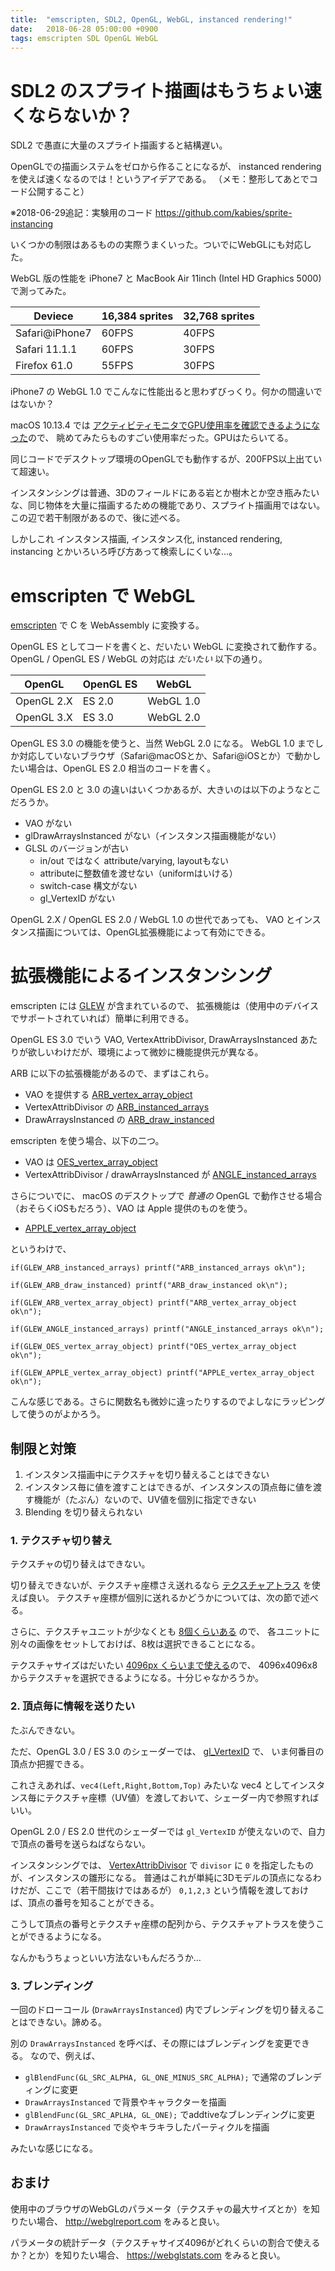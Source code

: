```yaml
---
title:  "emscripten, SDL2, OpenGL, WebGL, instanced rendering!"
date:   2018-06-28 05:00:00 +0900
tags: emscripten SDL OpenGL WebGL
---
```


# SDL2 のスプライト描画はもうちょい速くならないか？

SDL2 で愚直に大量のスプライト描画すると結構遅い。

OpenGLでの描画システムをゼロから作ることになるが、 instanced rendering を使えば速くなるのでは！というアイデアである。
（メモ：整形してあとでコード公開すること）

※2018-06-29追記：実験用のコード <https://github.com/kabies/sprite-instancing>

いくつかの制限はあるものの実際うまくいった。ついでにWebGLにも対応した。

WebGL 版の性能を iPhone7 と MacBook Air 11inch (Intel HD Graphics 5000) で測ってみた。

| Deviece        | 16,384 sprites | 32,768 sprites |
|----------------|----------------|----------------|
| Safari@iPhone7 | 60FPS          | 40FPS          |
| Safari 11.1.1  | 60FPS          | 30FPS          |
| Firefox 61.0   | 55FPS          | 30FPS          |

iPhone7 の WebGL 1.0 でこんなに性能出ると思わずびっくり。何かの間違いではないか？

macOS 10.13.4 では [アクティビティモニタでGPU使用率を確認できるようになった](https://support.apple.com/ja-jp/HT208544)ので、
眺めてみたらものすごい使用率だった。GPUはたらいてる。

同じコードでデスクトップ環境のOpenGLでも動作するが、200FPS以上出ていて超速い。

インスタンシングは普通、3Dのフィールドにある岩とか樹木とか空き瓶みたいな、同じ物体を大量に描画するための機能であり、スプライト描画用ではない。
この辺で若干制限があるので、後に述べる。

しかしこれ インスタンス描画, インスタンス化, instanced rendering, instancing とかいろいろ呼び方あって検索しにくいな…。

# emscripten で WebGL

[emscripten](http://emscripten.org/) で C を WebAssembly に変換する。

OpenGL ES としてコードを書くと、だいたい WebGL に変換されて動作する。
OpenGL / OpenGL ES / WebGL の対応は _だいたい_ 以下の通り。

| OpenGL     | OpenGL ES |     WebGL |
|------------|-----------|-----------|
| OpenGL 2.X |    ES 2.0 | WebGL 1.0 |
| OpenGL 3.X |    ES 3.0 | WebGL 2.0 |

OpenGL ES 3.0 の機能を使うと、当然 WebGL 2.0 になる。
WebGL 1.0 までしか対応していないブラウザ（Safari@macOSとか、Safari@iOSとか）で動かしたい場合は、OpenGL ES 2.0 相当のコードを書く。

OpenGL ES 2.0 と 3.0 の違いはいくつかあるが、大きいのは以下のようなとこだろうか。

 - VAO がない
 - glDrawArraysInstanced がない（インスタンス描画機能がない）
 - GLSL のバージョンが古い
   - in/out ではなく attribute/varying, layoutもない
   - attributeに整数値を渡せない（uniformはいける）
   - switch-case 構文がない
   - gl_VertexID がない

OpenGL 2.X / OpenGL ES 2.0 / WebGL 1.0 の世代であっても、 VAO とインスタンス描画については、OpenGL拡張機能によって有効にできる。

# 拡張機能によるインスタンシング

emscripten には [GLEW](https://github.com/nigels-com/glew) が含まれているので、
拡張機能は（使用中のデバイスでサポートされていれば）簡単に利用できる。

OpenGL ES 3.0 でいう VAO, VertexAttribDivisor, DrawArraysInstanced あたりが欲しいわけだが、環境によって微妙に機能提供元が異なる。

ARB に以下の拡張機能があるので、まずはこれら。

 - VAO を提供する [ARB_vertex_array_object](https://www.khronos.org/registry/OpenGL/extensions/ARB/ARB_vertex_array_object.txt)
 - VertexAttribDivisor の [ARB_instanced_arrays](https://www.khronos.org/registry/OpenGL/extensions/ARB/ARB_instanced_arrays.txt)
 - DrawArraysInstanced の [ARB_draw_instanced](https://www.khronos.org/registry/OpenGL/extensions/ARB/ARB_draw_instanced.txt)

 emscripten を使う場合、以下の二つ。

 - VAO は [OES_vertex_array_object](https://www.khronos.org/registry/OpenGL/extensions/OES/OES_vertex_array_object.txt)
 - VertexAttribDivisor / drawArraysInstanced が [ANGLE_instanced_arrays](https://www.khronos.org/registry/webgl/extensions/ANGLE_instanced_arrays/)

さらについでに、 macOS のデスクトップで *普通の* OpenGL で動作させる場合（おそらくiOSもだろう）、VAO は Apple 提供のものを使う。

 - [APPLE_vertex_array_object](https://www.khronos.org/registry/OpenGL/extensions/APPLE/APPLE_vertex_array_object.txt)

というわけで、

```
if(GLEW_ARB_instanced_arrays) printf("ARB_instanced_arrays ok\n");

if(GLEW_ARB_draw_instanced) printf("ARB_draw_instanced ok\n");

if(GLEW_ARB_vertex_array_object) printf("ARB_vertex_array_object ok\n");

if(GLEW_ANGLE_instanced_arrays) printf("ANGLE_instanced_arrays ok\n");

if(GLEW_OES_vertex_array_object) printf("OES_vertex_array_object ok\n");

if(GLEW_APPLE_vertex_array_object) printf("APPLE_vertex_array_object ok\n");
```

こんな感じである。さらに関数名も微妙に違ったりするのでよしなにラッピングして使うのがよかろう。


## 制限と対策

 1. インスタンス描画中にテクスチャを切り替えることはできない
 2. インスタンス毎に値を渡すことはできるが、インスタンスの頂点毎に値を渡す機能が（たぶん）ないので、UV値を個別に指定できない
 3. Blending を切り替えられない

### 1. テクスチャ切り替え

テクスチャの切り替えはできない。

切り替えできないが、テクスチャ座標さえ送れるなら [テクスチャアトラス](https://en.wikipedia.org/wiki/Texture_atlas) を使えば良い。
テクスチャ座標が個別に送れるかどうかについては、次の節で述べる。

さらに、テクスチャユニットが少なくとも [8個くらいある](https://webglstats.com/webgl/parameter/MAX_TEXTURE_IMAGE_UNITS) ので、
各ユニットに別々の画像をセットしておけば、8枚は選択できることになる。

テクスチャサイズはだいたい [4096px くらいまで使える](https://webglstats.com/webgl/parameter/MAX_TEXTURE_SIZE)ので、
4096x4096x8 からテクスチャを選択できるようになる。十分じゃなかろうか。

### 2. 頂点毎に情報を送りたい

たぶんできない。

ただ、OpenGL 3.0 / ES 3.0 のシェーダーでは、 [gl_VertexID](https://www.khronos.org/registry/OpenGL-Refpages/gl4/html/gl_VertexID.xhtml) で、
いま何番目の頂点か把握できる。

これさえあれば、`vec4(Left,Right,Bottom,Top)` みたいな vec4 としてインスタンス毎にテクスチャ座標（UV値）を渡しておいて、シェーダー内で参照すればいい。

OpenGL 2.0 / ES 2.0 世代のシェーダーでは `gl_VertexID` が使えないので、自力で頂点の番号を送らねばならない。

インスタンシングでは、 [VertexAttribDivisor](https://www.khronos.org/registry/OpenGL-Refpages/gl4/html/glVertexAttribDivisor.xhtml) で
`divisor` に `0` を指定したものが、インスタンスの雛形になる。
普通はこれが単純に3Dモデルの頂点になるわけだが、ここで（若干間抜けではあるが） `0,1,2,3` という情報を渡しておけば、頂点の番号を知ることができる。

こうして頂点の番号とテクスチャ座標の配列から、テクスチャアトラスを使うことができるようになる。

なんかもうちょっといい方法ないもんだろうか…

### 3. ブレンディング

一回のドローコール (`DrawArraysInstanced`) 内でブレンディングを切り替えることはできない。諦める。

別の `DrawArraysInstanced` を呼べば、その際にはブレンディングを変更できる。
なので、例えば、

 - `glBlendFunc(GL_SRC_ALPHA, GL_ONE_MINUS_SRC_ALPHA);` で通常のブレンディングに変更
 - `DrawArraysInstanced` で背景やキャラクターを描画
 - `glBlendFunc(GL_SRC_APLHA, GL_ONE);` でaddtiveなブレンディングに変更
 - `DrawArraysInstanced` で炎やキラキラしたパーティクルを描画

みたいな感じになる。

## おまけ

使用中のブラウザのWebGLのパラメータ（テクスチャの最大サイズとか）を知りたい場合、 <http://webglreport.com> をみると良い。

パラメータの統計データ（テクスチャサイズ4096がどれくらいの割合で使えるか？とか）を知りたい場合、 <https://webglstats.com> をみると良い。
